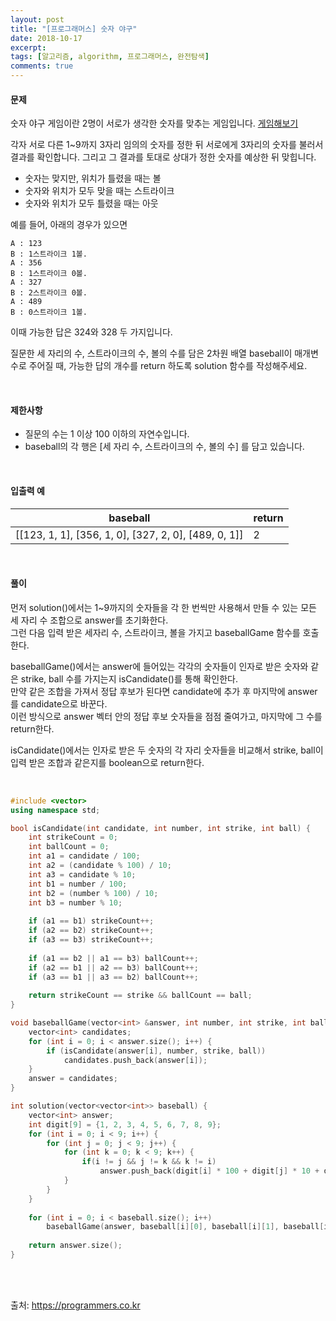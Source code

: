 ```yaml
---
layout: post
title: "[프로그래머스] 숫자 야구"
date: 2018-10-17
excerpt:
tags: [알고리즘, algorithm, 프로그래머스, 완전탐색]
comments: true
---
```


#### 문제

숫자 야구 게임이란 2명이 서로가 생각한 숫자를 맞추는 게임입니다. [게임해보기](https://scratch.mit.edu/projects/131352991/)

각자 서로 다른 1~9까지 3자리 임의의 숫자를 정한 뒤 서로에게 3자리의 숫자를 불러서 결과를 확인합니다. 그리고 그 결과를 토대로 상대가 정한 숫자를 예상한 뒤 맞힙니다.

* 숫자는 맞지만, 위치가 틀렸을 때는 볼
* 숫자와 위치가 모두 맞을 때는 스트라이크
* 숫자와 위치가 모두 틀렸을 때는 아웃

예를 들어, 아래의 경우가 있으면

```
A : 123
B : 1스트라이크 1볼.
A : 356
B : 1스트라이크 0볼.
A : 327
B : 2스트라이크 0볼.
A : 489
B : 0스트라이크 1볼.
```

이때 가능한 답은 324와 328 두 가지입니다.

질문한 세 자리의 수, 스트라이크의 수, 볼의 수를 담은 2차원 배열 baseball이 매개변수로 주어질 때, 가능한 답의 개수를 return 하도록 solution 함수를 작성해주세요.

<br/>

#### 제한사항

* 질문의 수는 1 이상 100 이하의 자연수입니다.
* baseball의 각 행은 [세 자리 수, 스트라이크의 수, 볼의 수] 를 담고 있습니다.

<br/>

#### 입출력 예

baseball | return
---------|-------
[[123, 1, 1], [356, 1, 0], [327, 2, 0], [489, 0, 1]] | 2

<br/>

#### 풀이

먼저 solution()에서는 1~9까지의 숫자들을 각 한 번씩만 사용해서 만들 수 있는 모든 세 자리 수 조합으로 answer를 초기화한다.  
그런 다음 입력 받은 세자리 수, 스트라이크, 볼을 가지고 baseballGame 함수를 호출한다.

baseballGame()에서는 answer에 들어있는 각각의 숫자들이 인자로 받은 숫자와 같은 strike, ball 수를 가지는지 isCandidate()를 통해 확인한다.  
만약 같은 조합을 가져서 정답 후보가 된다면 candidate에 추가 후 마지막에 answer를 candidate으로 바꾼다.  
이런 방식으로 answer 벡터 안의 정답 후보 숫자들을 점점 줄여가고, 마지막에 그 수를 return한다.

isCandidate()에서는 인자로 받은 두 숫자의 각 자리 숫자들을 비교해서 strike, ball이 입력 받은 조합과 같은지를 boolean으로 return한다.

<br/>

``` cpp
#include <vector>
using namespace std;

bool isCandidate(int candidate, int number, int strike, int ball) {
    int strikeCount = 0;
    int ballCount = 0;
    int a1 = candidate / 100;
    int a2 = (candidate % 100) / 10;
    int a3 = candidate % 10;
    int b1 = number / 100;
    int b2 = (number % 100) / 10;
    int b3 = number % 10;
    
    if (a1 == b1) strikeCount++;
    if (a2 == b2) strikeCount++;
    if (a3 == b3) strikeCount++;
    
    if (a1 == b2 || a1 == b3) ballCount++;
    if (a2 == b1 || a2 == b3) ballCount++;
    if (a3 == b1 || a3 == b2) ballCount++;
    
    return strikeCount == strike && ballCount == ball;
}

void baseballGame(vector<int> &answer, int number, int strike, int ball) {
    vector<int> candidates;
    for (int i = 0; i < answer.size(); i++) {
        if (isCandidate(answer[i], number, strike, ball))
            candidates.push_back(answer[i]);
    }
    answer = candidates;
}

int solution(vector<vector<int>> baseball) {
    vector<int> answer;
    int digit[9] = {1, 2, 3, 4, 5, 6, 7, 8, 9};
    for (int i = 0; i < 9; i++) {
        for (int j = 0; j < 9; j++) {
            for (int k = 0; k < 9; k++) {
                if(i != j && j != k && k != i)
                    answer.push_back(digit[i] * 100 + digit[j] * 10 + digit[k]);
            }
        }
    }
    
    for (int i = 0; i < baseball.size(); i++)
        baseballGame(answer, baseball[i][0], baseball[i][1], baseball[i][2]);
    
    return answer.size();
}
```

<br/>
<br/>

출처: https://programmers.co.kr

